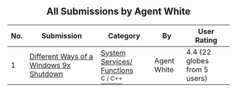﻿<div align="center">

## All Submissions by Agent White

</div>

No.  | Submission | Category | By   | User Rating
---- | ---------- | -------- | ---- | -----------
1 | [Different Ways of a Windows 9x Shutdown<br />](https://github.com/Planet-Source-Code/agent-white-different-ways-of-a-windows-9x-shutdown__3-833) | [System Services/ Functions<br /><sup>C / C++</sup>](../ByCategory/system-services-functions__3-23.md) | Agent White | 4.4 (22 globes from 5 users)
